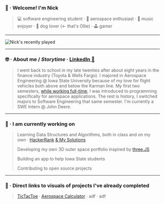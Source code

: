  ### 👋 · Welcome! I'm Nick
>💻 software engineering student · 🚀 aerospace enthusiast · 🎵 music enjoyer · 🐶 dog lover (<- that's Ollie) · 🕹️ gamer
_______
![Nick's recently played](https://spotify-recently-played-readme.vercel.app/api?user=7iosa6zosbstnzn6jxm1s0qqc&count=3&width=900&height=200)
_______
 ### 🤓 · About me / *Storytime* · [LinkedIn 🤝](https://www.linkedin.com/in/mccnick/)
>I went back to school in my late twenties after about eight years in the finance industry (Toyota & Wells Fargo). I majored in Aerospace Engineering @ Iowa State University because of my love for flight vehicles both above and below the Karman line. My first two semesters, [while working full-time](https://www.registrar.iastate.edu/sites/default/files/uploads/info/DeansListF21Updated418.pdf "Dean's List"), I was introduced to programming specifically for aerospace applications. The rest is history, I switched majors to Software Engineering that same semester. I'm currently a SWE Intern @ John Deere.
_______
 ### 🌱 · I am currently working on
> Learning Data Structures and Algorithms, both in class and on my own · [HackerRank](https://www.hackerrank.com/nickmcc) [& My Solutions](https://github.com/mccnick/HackerRank-Problems)
> 
> Developing my own 3D outer space portfolio inspired by [three.JS](https://threejs.org/)
>
> Building an app to help Iowa State students
> 
> Contributing to open source projects
_______
### 🧩 · Direct links to visuals of projects I've already completed 
>[TicTacToe](https://github.com/mccnick/TicTacToe) · [Aerospace Calculator](https://github.com/mccnick/DensityAltitudeCalculator/blob/main/Nick%20McCullough%20-%20Project%201.pdf) · adf · adf



<!--
**mccnick/mccnick** is a ✨ _special_ ✨ repository because its `README.md` (this file) appears on your GitHub profile.

Here are some ideas to get you started:

- 🔭 I’m currently working on ...
- 🌱 I’m currently learning ...
- 👯 I’m looking to collaborate on ...
- 🤔 I’m looking for help with ...
- 💬 Ask me about ...
- 📫 How to reach me: ...
- 😄 Pronouns: ...
- ⚡ Fun fact: ...
![Nick's recently played](https://spotify-recently-played-readme.vercel.app/api?user=7iosa6zosbstnzn6jxm1s0qqc&count=3&width=900&height=200)
![Spotify recently played](https://spotify-recently-played-readme.vercel.app/api?user=7iosa6zosbstnzn6jxm1s0qqc&count=3)
![finance](https://user-images.githubusercontent.com/91184284/232307962-e49c14f1-5fa5-451e-a068-d00e0ad2bc82.png)
-->
